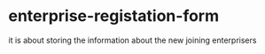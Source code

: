 # enterprise-registation-form
it is about storing the information about the new joining enterprisers
